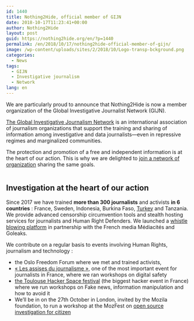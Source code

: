 ```yaml
---
id: 1440
title: Nothing2Hide, official member of GIJN
date: 2018-10-17T11:23:41+00:00
author: Nothing2Hide
layout: post
guid: https://nothing2hide.org/en/?p=1440
permalink: /en/2018/10/17/nothing2hide-official-member-of-gijn/
image: /wp-content/uploads/sites/2/2018/10/Logo-transp-bckground.png
categories:
  - News
tags:
  - GIJN
  - Investigative journalism
  - Network
lang: en
---
```

 

We are particularly proud to announce that Nothing2Hide is now a member organization of the Global Investigative Journalist Network (GIJN).

<!--more-->

[The Global Investigative Journalism Network](https://gijn.org) is an international association of journalism organizations that support the training and sharing of information among investigative and data journalists—even in repressive regimes and marginalized communities.

The protection and promotion of a free and independent information is at the heart of our action. This is why we are delighted to [join a network of organization](https://gijn.org/2018/10/17/gijn-welcomes-10-new-member-groups-from-9-countries/) sharing the same goals.  
<figure class="wp-block-image">

[<img src="/assets/img/sites/2/2018/10/new-members-collage-sept-2018-768x466.jpg" alt="" class="wp-image-1448" srcset="/assets/img/sites/2/2018/10/new-members-collage-sept-2018-768x466.jpg 768w, /assets/img/sites/2/2018/10/new-members-collage-sept-2018-768x466-300x182.jpg 300w, /assets/img/sites/2/2018/10/new-members-collage-sept-2018-768x466-600x364.jpg 600w, /assets/img/sites/2/2018/10/new-members-collage-sept-2018-768x466-264x160.jpg 264w" sizes="(max-width: 767px) 89vw, (max-width: 1000px) 54vw, (max-width: 1071px) 543px, 580px" />](https://gijn.org/2018/10/17/gijn-welcomes-10-new-member-groups-from-9-countries/)</figure> 

## Investigation at the heart of our action

Since 2017 we have trained **more than 300 journalists** and activists **in 6 countries** : France, Sweden, Indonesia, Burkina Faso, [Turkey](https://nothing2hide.org/en/2018/08/27/nothing2hide-and-souriatna/) and Tanzania. We provide advanced censorship circumvention tools and stealth hosting services for journalists and Human Right Defenders. We launched a [whistle blowing platform](https://nothing2hide.org/fr/2018/10/01/lanceurs-dalerte-la-plateforme-dalerte-locales-securisees/) in partnership with the French media Médiacités and Goleaks.

We contribute on a regular basis to events involving Human Rights, journalism and technology :

  * the Oslo Freedom Forum where we met and trained activists, 
  * [« Les assises du journalisme »](https://nothing2hide.org/fr/2018/03/13/nothing2hide-aux-assises-du-journalisme-les-14-15-et-16-mars/), one of the most important event for journalists in France, where we ran workshops on digital safety
  * [the Toulouse Hacker Space festival](https://nothing2hide.org/fr/2018/05/07/thsf/) (the biggest hacker event in France) where we run workshops on Fake news, information manipulation and how to avoid it
  * We&rsquo;ll be in on the 27th October in London, invited by the Mozila foundation, to run a workshop at the MozFest on [open source investigation for citizen](https://guidebook.com/guide/147793/event/21682644/)
